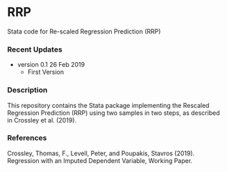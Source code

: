 # RRP
Stata code for Re-scaled Regression Prediction (RRP) 

### Recent Updates
- version 0.1 26 Feb 2019
  - First Version


### Description
This repository contains the Stata package implementing the Rescaled Regression Prediction (RRP) using two samples in two steps, as described in Crossley et al. (2019).


### References
Crossley, Thomas, F., Levell, Peter, and Poupakis, Stavros (2019). Regression with an Imputed Dependent Variable, Working Paper.
